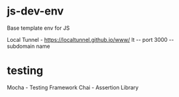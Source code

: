 # js-dev-env
Base template env for JS

Local Tunnel  - https://localtunnel.github.io/www/
lt -- port 3000 --subdomain name

# testing
Mocha - Testing Framework
Chai - Assertion Library 
